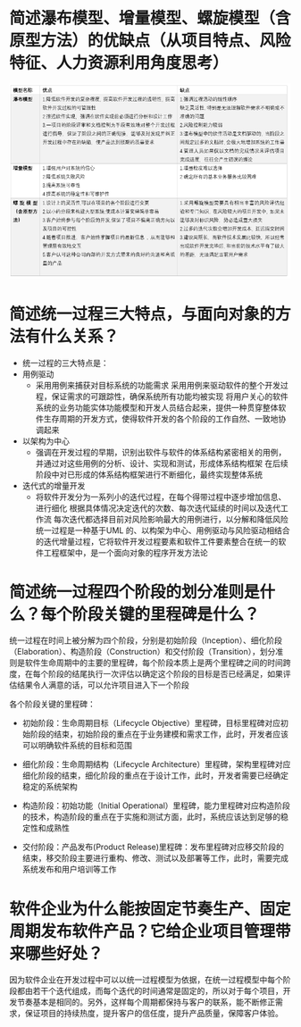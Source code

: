 # 简述瀑布模型、增量模型、螺旋模型（含原型方法）的优缺点（从项目特点、风险特征、人力资源利用角度思考）
![img](https://github.com/gongwj7/software-analysis-design/blob/master/hw3-1.png?raw=true)

# 简述统一过程三大特点，与面向对象的方法有什么关系？
- 统一过程的三大特点是：
- 用例驱动
  - 采用用例来捕获对目标系统的功能需求
采用用例来驱动软件的整个开发过程，保证需求的可跟踪性，确保系统所有功能均被实现
将用户关心的软件系统的业务功能实体功能模型和开发人员结合起来，提供一种贯穿整体软件生存周期的开发方式，使得软件开发的各个阶段的工作自然、一致地协调起来
- 以架构为中心
  - 强调在开发过程的早期，识别出软件与软件的体系结构紧密相关的用例，并通过对这些用例的分析、设计、实现和测试，形成体系结构框架
在后续阶段中对已形成的体系结构框架进行不断细化，最终实现整体系统
- 迭代式的增量开发
  - 将软件开发分为一系列小的迭代过程，在每个得带过程中逐步增加信息、进行细化
根据具体情况决定迭代的次数、每次迭代延续的时间以及迭代工作流
每次迭代都选择目前对风险影响最大的用例进行，以分解和降低风险
统一过程是一种基于UML 的、以构架为中心、用例驱动与风险驱动相结合的迭代增量过程，它将软件开发过程要素和软件工件要素整合在统一的软件工程框架中，是一个面向对象的程序开发方法论


# 简述统一过程四个阶段的划分准则是什么？每个阶段关键的里程碑是什么？

统一过程在时间上被分解为四个阶段，分别是初始阶段（Inception）、细化阶段（Elaboration）、构造阶段（Construction）和交付阶段（Transition），划分准则是软件生命周期中的主要的里程碑，每个阶段本质上是两个里程碑之间的时间跨度，在每个阶段的结尾执行一次评估以确定这个阶段的目标是否已经满足，如果评估结果令人满意的话，可以允许项目进入下一个阶段

各个阶段关键的里程碑：
- 初始阶段：生命周期目标（Lifecycle Objective）里程碑，目标里程碑对应初始阶段的结束，初始阶段的重点在于业务建模和需求工作，此时，开发者应该可以明确软件系统的目标和范围

- 细化阶段：生命周期结构（Lifecycle Architecture）里程碑，架构里程碑对应细化阶段的结束，细化阶段的重点在于设计工作，此时，开发者需要已经确定稳定的系统架构

- 构造阶段：初始功能（Initial Operational）里程碑，能力里程碑对应构造阶段的技术，构造阶段的重点在于实施和测试方面，此时，系统应该达到足够的稳定性和成熟性

- 交付阶段：产品发布(Product Release)里程碑：发布里程碑对应移交阶段的结束，移交阶段主要进行重构、修改、测试以及部署等工作，此时，需要完成系统发布和用户培训等工作


# 软件企业为什么能按固定节奏生产、固定周期发布软件产品？它给企业项目管理带来哪些好处？

因为软件企业在开发过程中可以以统一过程模型为依据，在统一过程模型中每个阶段都由若干个迭代组成，而每个迭代的时间通常是固定的，所以对于每个项目，开发节奏基本是相同的。另外，这样每个周期都保持与客户的联系，能不断修正需求，保证项目的持续热度，提升客户的信任度，提升产品质量，保障客户体验。
